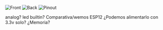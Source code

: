 
![Front](https://docs.wemos.cc/en/latest/_images/w600_pico_v1.0.0_1_16x161.jpg)
![Back](https://docs.wemos.cc/en/latest/_images/w600_pico_v1.0.0_2_16x16.jpg)
![Pinout](https://docs.wemos.cc/en/latest/_images/w600_pico_v1.0.0_3_16x9.jpg)

analog?
led builtin?
Comparativa/wemos ESP12
¿Podemos alimentarlo con 3.3v solo?
¿Memoria?

